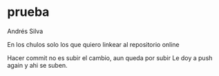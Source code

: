 # prueba

Andrés Silva

En los chulos solo los que quiero linkear al repositorio online

Hacer commit no es subir el cambio, aun queda por subir
Le doy a push again y ahi se suben.